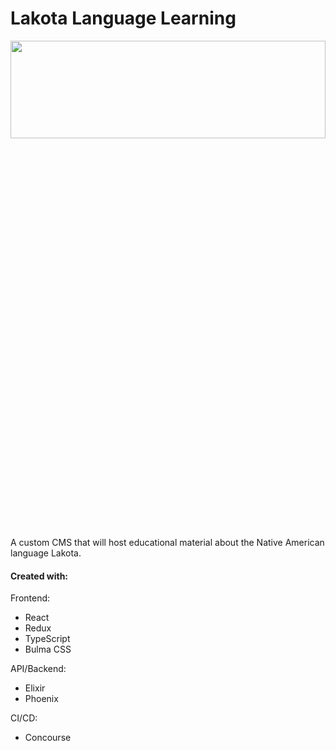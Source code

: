 <h1>Lakota Language Learning</h1>

<p align="center">
  <img width="100%" height="20%" src="https://upload.wikimedia.org/wikipedia/commons/thumb/9/98/Lakota_Beaded_Saddle_Belt_01.jpg/2880px-Lakota_Beaded_Saddle_Belt_01.jpg">
</p>

A custom CMS that will host educational material about the Native American language Lakota.

<h4>Created with:</h4>

Frontend:
- React
- Redux
- TypeScript
- Bulma CSS

API/Backend:
- Elixir
- Phoenix

CI/CD:
- Concourse
